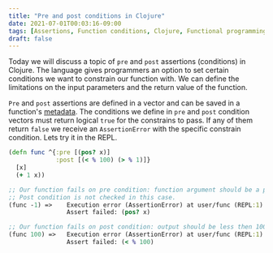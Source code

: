 ```yaml
---
title: "Pre and post conditions in Clojure"
date: 2021-07-01T00:03:16-09:00
tags: [Assertions, Function conditions, Clojure, Functional programming]
draft: false
---
```


Today we will discuss a topic of `pre` and `post` assertions (conditions) in Clojure. The language gives programmers an option to set certain conditions we want to constrain our function with. We can define the limitations on the input parameters and the return value of the function.

`Pre` and `post` assertions are defined in a vector and can be saved in a function's [metadata](/posts/2021-06-18-clojure-metadata). The conditions we define in `pre` and `post` condition vectors must return logical `true` for the constrains to pass. If any of them return `false` we receive an `AssertionError` with the specific constrain condition.
Lets try it in the REPL. 
```clojure
(defn func ^{:pre [(pos? x)]
             :post [(< % 100) (> % 1)]}
  [x]
  (+ 1 x))

;; Our function fails on pre condition: function argument should be a positive number. 
;; Post condition is not checked in this case.
(func -1) =>	Execution error (AssertionError) at user/func (REPL:1).
				Assert failed: (pos? x)

;; Our function fails on post condition: output should be less then 100.
(func 100) =>	Execution error (AssertionError) at user/func (REPL:1).
				Assert failed: (< % 100)
```
